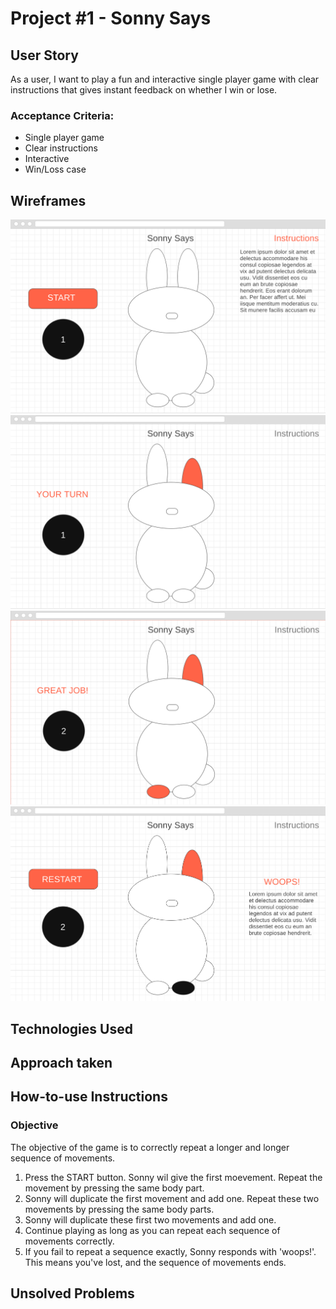 # Project #1 - Sonny Says

## User Story
As a user, I want to play a fun and interactive single player game with clear instructions that gives instant feedback on whether I win or lose. 

### Acceptance Criteria:
- Single player game
- Clear instructions
- Interactive
- Win/Loss case

## Wireframes
![Sonny Says Wireframe1](assets/sonnysayS_wireframe1.png)
![Sonny Says Wireframe2](assets/sonnysayS_wireframe2.png)
![Sonny Says Wireframe3](assets/sonnysayS_wireframe3.png)
![Sonny Says Wireframe4](assets/sonnysayS_wireframe4.png)

## Technologies Used
## Approach taken
## How-to-use Instructions

### Objective
The objective of the game is to correctly repeat a longer and longer sequence of movements.

1. Press the START button. Sonny wil give the first moevement. Repeat the movement by pressing the same body part.
2. Sonny will duplicate the first movement and add one. Repeat these two movements by pressing the same body parts.
3. Sonny will duplicate these first two movements and add one.
4. Continue playing as long as you can repeat each sequence of movements correctly.
5. If you fail to repeat a sequence exactly, Sonny responds with 'woops!'. This means you've lost, and the sequence of movements ends.

## Unsolved Problems